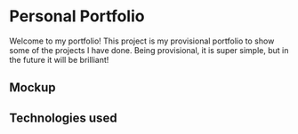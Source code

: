 # Personal Portfolio

Welcome to my portfolio! 
This project is my provisional portfolio to show some of the projects I have done. Being provisional, it is super simple, but in the future it will be brilliant!




## Mockup
## Technologies used

